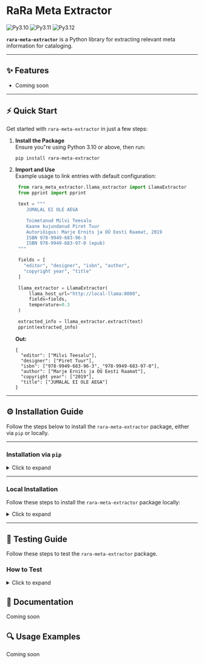 # RaRa Meta Extractor

![Py3.10](https://img.shields.io/badge/python-3.10-green.svg)
![Py3.11](https://img.shields.io/badge/python-3.11-green.svg)
![Py3.12](https://img.shields.io/badge/python-3.12-green.svg)

**`rara-meta-extractor`** is a  Python library for extracting relevant meta information for cataloging.


---

## ✨ Features  

- Coming soon
---


## ⚡ Quick Start  

Get started with `rara-meta-extractor` in just a few steps:

1. **Install the Package**  
   Ensure you"re using Python 3.10 or above, then run:  
   ```bash
   pip install rara-meta-extractor
   ```

2. **Import and Use**  
   Example usage to link entries with default configuration:  

   ```python
    from rara_meta_extractor.llama_extractor import LlamaExtractor
    from pprint import pprint

    text = """
       JUMALAL EI OLE AEGA

       Toimetanud Milvi Teesalu
       Kaane kujundanud Piret Tuur
       Autoriõigus: Marje Ernits ja OÜ Eesti Raamat, 2019
       ISBN 978-9949-683-96-3
       ISBN 978-9949-683-97-0 (epub)
    """

    fields = [
      "editor", "designer", "isbn", "author",
      "copyright year", "title"
    ]

    llama_extractor = LlamaExtractor(
        llama_host_url="http://local-llama:8080",
        fields=fields,
        temperature=0.3
    )

    extracted_info = llama_extractor.extract(text)
    pprint(extracted_info)
   ```
   **Out:**

   ```
   {
     "editor": ["Milvi Teesalu"],
     "designer": ["Piret Tuur"],
     "isbn": ["978-9949-683-96-3", "978-9949-683-97-0"],
     "author": ["Marje Ernits ja OÜ Eesti Raamat"],
     "copyright year": ["2019"],
     "title": ["JUMALAL EI OLE AEGA"]
   }
   ```

---



## ⚙️ Installation Guide

Follow the steps below to install the `rara-meta-extractor` package, either via `pip` or locally.

---

### Installation via `pip`

<details><summary>Click to expand</summary>

1. **Set Up Your Python Environment**  
   Create or activate a Python environment using Python **3.10** or above.

2. **Install the Package**  
   Run the following command:  
   ```bash
   pip install rara-meta-extractor
   ```
</details>

---

### Local Installation

Follow these steps to install the `rara-meta-extractor` package locally:  

<details><summary>Click to expand</summary>


1. **Clone the Repository**  
   Clone the repository and navigate into it:  
   ```bash
   git clone <repository-url>
   cd <repository-directory>
   ```

2. **Set Up Python Environment**  
   Create or activate a Python environment using Python 3.10 or above. E.g:
   ```bash
   conda create -n py310 python==3.10
   conda activate py310
   ```

3. **Install Build Package**  
   Install the `build` package to enable local builds:  
   ```bash
   pip install build
   ```

4. **Build the Package**  
   Run the following command inside the repository:  
   ```bash
   python -m build
   ```

5. **Install the Package**  
   Install the built package locally:  
   ```bash
   pip install .
   ```

</details>

---

## 🚀 Testing Guide

Follow these steps to test the `rara-meta-extractor` package.


### How to Test

<details><summary>Click to expand</summary>

1. **Clone the Repository**  
   Clone the repository and navigate into it:  
   ```bash
   git clone <repository-url>
   cd <repository-directory>
   ```

2. **Set Up Python Environment**  
   Create or activate a Python environment using Python 3.10 or above.

3. **Install Build Package**  
   Install the `build` package:  
   ```bash
   pip install build
   ```

4. **Build the Package**  
   Build the package inside the repository:  
   ```bash
   python -m build
   ```

5. **Install with Testing Dependencies**  
   Install the package along with its testing dependencies:  
   ```bash
   pip install .[testing]
   ```

6. **Run Tests**  
   Run the test suite from the repository root:  
   ```bash
   python -m pytest -v tests
   ```

---

</details>


## 📝 Documentation

Coming soon


## 🔍 Usage Examples

Coming soon

